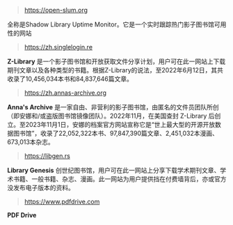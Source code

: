 > https://open-slum.org

全称是Shadow Library Uptime Monitor。它是一个实时跟踪热门影子图书馆可用性的网站

> https://zh.singlelogin.re

**Z-Library** 是一个影子图书馆和开放获取文件分享计划，用户可在此一网站上下载期刊文章以及各种类型的书籍。根据Z-Library的说法，至2022年6月12日，其共收录了10,456,034本书和84,837,646篇文章。

> https://zh.annas-archive.org

**Anna's Archive** 是一家自由、非营利的影子图书馆，由匿名的文件员团队所创（即安娜和/或盗版图书馆镜像团队）。2022年11月，在美国查封 Z-Library 后创立。至2023年11月1日，安娜的档案官方网站宣称它是“世上最大型的开源开放数据图书馆”，收录了22,052,322本书、97,847,390篇文章、2,451,032本漫画、673,013本杂志。

> https://libgen.rs

**Library Genesis** 创世纪图书馆，用户可在此一网站上分享下载学术期刊文章、学术书籍、一般书籍、杂志、漫画。此一网站为用户提供挡在付费墙背后，亦或官方没发布电子版本的资料。



> https://www.pdfdrive.com

**PDF Drive**

